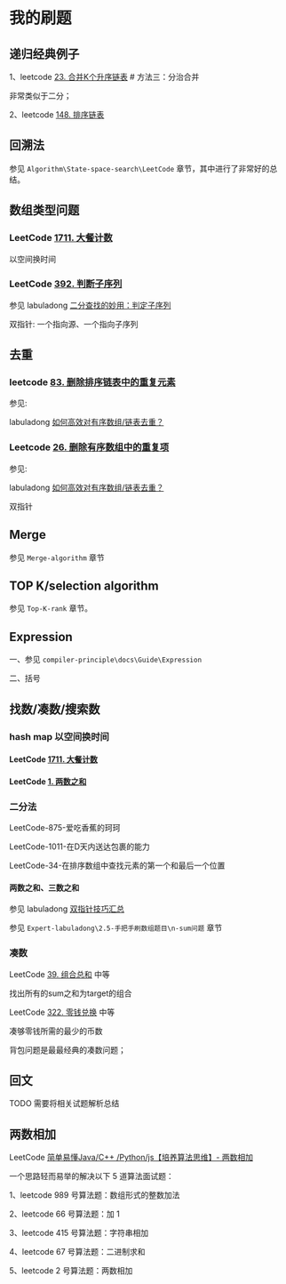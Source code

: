 # 我的刷题



## 递归经典例子

1、leetcode [23. 合并K个升序链表](https://leetcode-cn.com/problems/merge-k-sorted-lists/)  # 方法三：分治合并

非常类似于二分；

2、leetcode [148. 排序链表](https://leetcode-cn.com/problems/sort-list/)



## 回溯法

参见 `Algorithm\State-space-search\LeetCode` 章节，其中进行了非常好的总结。

## 数组类型问题



### LeetCode [1711. 大餐计数](https://leetcode-cn.com/problems/count-good-meals/)

以空间换时间

### LeetCode [392. 判断子序列](https://leetcode-cn.com/problems/is-subsequence/)

参见 labuladong [二分查找的妙用：判定子序列](https://mp.weixin.qq.com/s/hWi2hTrQewL_YKioGkXQJg)

双指针: 一个指向源、一个指向子序列



## 去重

### leetcode [83. 删除排序链表中的重复元素](https://leetcode-cn.com/problems/remove-duplicates-from-sorted-list/) 

参见: 

labuladong [如何高效对有序数组/链表去重？](https://mp.weixin.qq.com/s/6Eb7gKqNqXH9B0hSZvMs5A)



### Leetcode [26. 删除有序数组中的重复项](https://leetcode-cn.com/problems/remove-duplicates-from-sorted-array/)

参见: 

labuladong [如何高效对有序数组/链表去重？](https://mp.weixin.qq.com/s/6Eb7gKqNqXH9B0hSZvMs5A)

双指针



## Merge

参见 `Merge-algorithm` 章节



## TOP K/selection algorithm

参见 `Top-K-rank` 章节。

## Expression

一、参见 `compiler-principle\docs\Guide\Expression`

二、括号

## 找数/凑数/搜索数

### hash map 以空间换时间

#### LeetCode [1711. 大餐计数](https://leetcode-cn.com/problems/count-good-meals/)

#### LeetCode  [1. 两数之和](https://leetcode-cn.com/problems/two-sum/)



### 二分法

LeetCode-875-爱吃香蕉的珂珂

LeetCode-1011-在D天内送达包裹的能力

LeetCode-34-在排序数组中查找元素的第一个和最后一个位置



#### 两数之和、三数之和

参见 labuladong [双指针技巧汇总](https://mp.weixin.qq.com/s/yLc7-CZdti8gEMGWhd0JTg) 

参见 `Expert-labuladong\2.5-手把手刷数组题目\n-sum问题` 章节



### 凑数

LeetCode [39. 组合总和](https://leetcode-cn.com/problems/combination-sum/) 中等

找出所有的sum之和为target的组合

LeetCode [322. 零钱兑换](https://leetcode-cn.com/problems/coin-change/) 中等

凑够零钱所需的最少的币数



背包问题是最最经典的凑数问题；



## 回文

TODO 需要将相关试题解析总结



## 两数相加

LeetCode [简单易懂Java/C++ /Python/js【培养算法思维】- 两数相加](https://leetcode-cn.com/problems/add-two-numbers/solution/jian-dan-yi-dong-javacpythonjs-pei-yang-y2w6g/)

一个思路轻而易举的解决以下 5 道算法面试题：

1、leetcode 989 号算法题：数组形式的整数加法

2、leetcode 66 号算法题：加 1

3、leetcode 415 号算法题：字符串相加

4、leetcode 67 号算法题：二进制求和

5、leetcode 2 号算法题：两数相加

